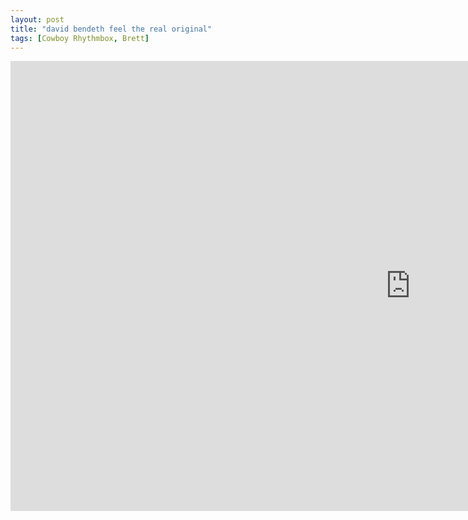 ```yaml
---
layout: post
title: "david bendeth feel the real original"
tags: [Cowboy Rhythmbox, Brett]
---
```


<div class="embed-responsive embed-responsive-16by9">
    <iframe width="1280" height="720" src="https://www.youtube.com/embed/A5l4EdaeCsE" frameborder="0" allow="autoplay; encrypted-media" allowfullscreen></iframe>
</div>
